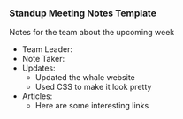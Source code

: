 ### Standup Meeting Notes Template

Notes for the team about the upcoming week
* Team Leader: <name>
* Note Taker: <name>
* Updates:
  * Updated the whale website
  * Used CSS to make it look pretty
* Articles:
  * Here are some interesting links 